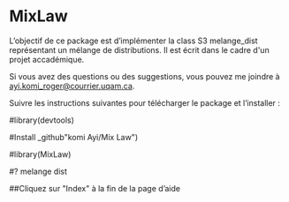 # MixLaw

L’objectif de ce package est d’implémenter la class S3 melange_dist représentant un mélange de distributions.
Il est écrit dans le cadre d'un projet accadémique.

Si vous avez des questions ou des suggestions, vous pouvez me joindre à ayi.komi_roger@courrier.uqam.ca.

Suivre les instructions suivantes pour télécharger le package et l’installer :

#library(devtools)

#Install _github"komi Ayi/Mix Law")

#library(MixLaw)

#? melange dist

##Cliquez sur "Index" à la fin de la page d’aide
